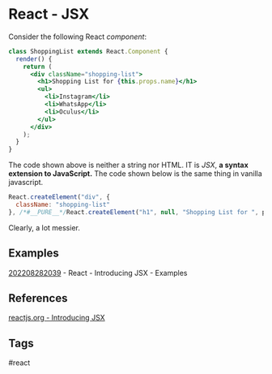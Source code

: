 # React - JSX 

Consider the following React *component*:

```jsx
class ShoppingList extends React.Component {
  render() {
    return (
      <div className="shopping-list">
        <h1>Shopping List for {this.props.name}</h1>
        <ul>
          <li>Instagram</li>
          <li>WhatsApp</li>
          <li>Oculus</li>
        </ul>
      </div>
    );
  }
}
```
The code shown above is neither a string nor HTML. IT is *JSX*, **a syntax extension to JavaScript.** The code shown below is the same thing in vanilla javascript.

```js
React.createElement("div", {
  className: "shopping-list"
}, /*#__PURE__*/React.createElement("h1", null, "Shopping List for ", props.name), /*#__PURE__*/React.createElement("ul", null, /*#__PURE__*/React.createElement("li", null, "Instagram"), /*#__PURE__*/React.createElement("li", null, "WhatsApp"), /*#__PURE__*/React.createElement("li", null, "Oculus")));
```
Clearly, a lot messier.

## Examples
[202208282039](../202208282039) - React - Introducing JSX - Examples

## References
[reactjs.org - Introducing JSX](https://reactjs.org/docs/introducing-jsx.html)

## Tags
#react
